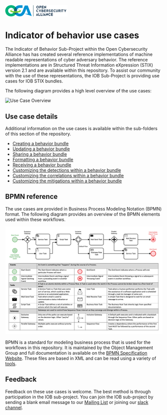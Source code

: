 <img src="/iob_use_cases/images/OCA-1.png" width="200">

# Indicator of behavior use cases

The Indicator of Behavior Sub-Project within the Open Cybersecurity Alliance has has created several reference implementations of machine readable representations of cyber adversary behavior. The reference implementations are in Structured Threat Information eXpression (STIX) version 2.1 and are available within this repository. To assist our community with the use of these representations, the IOB Sub-Project is providing use cases for IOB STIX bundles.

The following diagram provides a high level overview of the use cases:

![Use Case Overview](/images/BehaviorBundle_Use_Cases.png)

## Use case details

Additional information on the use cases is available within the sub-folders of this section of the repository.

- [Creating a behavior bundle](/use_cases/Create_Bundle)
- [Updating a behavior bundle](/use_cases/Update_Bundle)
- [Sharing a behavior bundle](/use_cases/Share_Bundle)
- [Formatting a behavior bundle](/use_cases/Format_Bundle)
- [Receiving a behavior bundle](/use_cases/Receive_Bundle)
- [Customizing the detections within a behavior bundle](/use_cases/Customize_Detections)
- [Customizing the correlations within a behavior bundle](/use_cases/Customize_Correlations)
- [Customizing the mitigations within a behavior bundle](/use_cases/Customize_Mitigations)

## BPMN reference

The use cases are provided in Business Process Modeling Notation (BPMN) format. The following diagram provides an overview of the BPMN elements used within these workflows.

<img src="/iob_use_cases/images/Simple_BPMN_Guide.png" width="1000">

BPMN is a standard for modeling business process that is used for the workflows in this repository. It is maintained by the Object Management Group and full documentation is available on the [BPMN Specification Website](https://www.omg.org/spec/BPMN/2.0/About-BPMN/). These files are based in XML and can be read using a variety of [tools](https://bpmnmatrix.github.io).

## Feedback
Feedback on these use cases is welcome. The best method is through participation in the IOB sub-project. You can join the IOB sub-project by sending a blank email message to our [Mailing List](mailto:oca-iob-wg+subscribe@lists.oasis-open-projects.org) or joining our [slack channel](https://join.slack.com/t/open-cybersecurity/shared_invite/zt-19pliofsm-L7eSSB8yzABM2Pls1nS12w).
